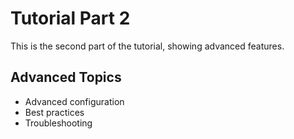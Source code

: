 # Tutorial Part 2

This is the second part of the tutorial, showing advanced features.

## Advanced Topics

- Advanced configuration
- Best practices
- Troubleshooting